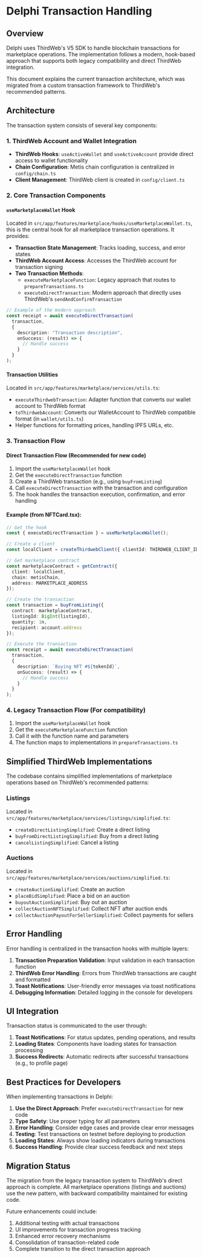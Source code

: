 # Delphi Transaction Handling

## Overview

Delphi uses ThirdWeb's V5 SDK to handle blockchain transactions for marketplace operations. The implementation follows a modern, hook-based approach that supports both legacy compatibility and direct ThirdWeb integration.

This document explains the current transaction architecture, which was migrated from a custom transaction framework to ThirdWeb's recommended patterns.

## Architecture

The transaction system consists of several key components:

### 1. ThirdWeb Account and Wallet Integration

- **ThirdWeb Hooks**: `useActiveWallet` and `useActiveAccount` provide direct access to wallet functionality
- **Chain Configuration**: Metis chain configuration is centralized in `config/chain.ts`
- **Client Management**: ThirdWeb client is created in `config/client.ts`

### 2. Core Transaction Components

#### `useMarketplaceWallet` Hook

Located in `src/app/features/marketplace/hooks/useMarketplaceWallet.ts`, this is the central hook for all marketplace transaction operations. It provides:

- **Transaction State Management**: Tracks loading, success, and error states
- **ThirdWeb Account Access**: Accesses the ThirdWeb account for transaction signing
- **Two Transaction Methods**:
  - `executeMarketplaceFunction`: Legacy approach that routes to `prepareTransactions.ts`
  - `executeDirectTransaction`: Modern approach that directly uses ThirdWeb's `sendAndConfirmTransaction`

```typescript
// Example of the modern approach
const receipt = await executeDirectTransaction(
  transaction,
  {
    description: "Transaction description",
    onSuccess: (result) => {
      // Handle success
    }
  }
);
```

#### Transaction Utilities

Located in `src/app/features/marketplace/services/utils.ts`:

- `executeThirdwebTransaction`: Adapter function that converts our wallet account to ThirdWeb format
- `toThirdwebAccount`: Converts our WalletAccount to ThirdWeb compatible format (in `wallet/utils.ts`)
- Helper functions for formatting prices, handling IPFS URLs, etc.

### 3. Transaction Flow

#### Direct Transaction Flow (Recommended for new code)

1. Import the `useMarketplaceWallet` hook
2. Get the `executeDirectTransaction` function
3. Create a ThirdWeb transaction (e.g., using `buyFromListing`)
4. Call `executeDirectTransaction` with the transaction and configuration
5. The hook handles the transaction execution, confirmation, and error handling

#### Example (from NFTCard.tsx):

```typescript
// Get the hook
const { executeDirectTransaction } = useMarketplaceWallet();

// Create a client
const localClient = createThirdwebClient({ clientId: THIRDWEB_CLIENT_ID });

// Get marketplace contract
const marketplaceContract = getContract({
  client: localClient,
  chain: metisChain,
  address: MARKETPLACE_ADDRESS
});

// Create the transaction
const transaction = buyFromListing({
  contract: marketplaceContract,
  listingId: BigInt(listingId),
  quantity: 1n,
  recipient: account.address
});

// Execute the transaction
const receipt = await executeDirectTransaction(
  transaction,
  {
    description: `Buying NFT #${tokenId}`,
    onSuccess: (result) => {
      // Handle success
    }
  }
);
```

### 4. Legacy Transaction Flow (For compatibility)

1. Import the `useMarketplaceWallet` hook
2. Get the `executeMarketplaceFunction` function
3. Call it with the function name and parameters
4. The function maps to implementations in `prepareTransactions.ts`

## Simplified ThirdWeb Implementations

The codebase contains simplified implementations of marketplace operations based on ThirdWeb's recommended patterns:

### Listings

Located in `src/app/features/marketplace/services/listings/simplified.ts`:

- `createDirectListingSimplified`: Create a direct listing
- `buyFromDirectListingSimplified`: Buy from a direct listing
- `cancelListingSimplified`: Cancel a listing

### Auctions

Located in `src/app/features/marketplace/services/auctions/simplified.ts`:

- `createAuctionSimplified`: Create an auction
- `placeBidSimplified`: Place a bid on an auction
- `buyoutAuctionSimplified`: Buy out an auction
- `collectAuctionNFTSimplified`: Collect NFT after auction ends
- `collectAuctionPayoutForSellerSimplified`: Collect payments for sellers

## Error Handling

Error handling is centralized in the transaction hooks with multiple layers:

1. **Transaction Preparation Validation**: Input validation in each transaction function
2. **ThirdWeb Error Handling**: Errors from ThirdWeb transactions are caught and formatted
3. **Toast Notifications**: User-friendly error messages via toast notifications
4. **Debugging Information**: Detailed logging in the console for developers

## UI Integration

Transaction status is communicated to the user through:

1. **Toast Notifications**: For status updates, pending operations, and results
2. **Loading States**: Components have loading states for transaction processing
3. **Success Redirects**: Automatic redirects after successful transactions (e.g., to profile page)

## Best Practices for Developers

When implementing transactions in Delphi:

1. **Use the Direct Approach**: Prefer `executeDirectTransaction` for new code
2. **Type Safety**: Use proper typing for all parameters
3. **Error Handling**: Consider edge cases and provide clear error messages
4. **Testing**: Test transactions on testnet before deploying to production
5. **Loading States**: Always show loading indicators during transactions
6. **Success Handling**: Provide clear success feedback and next steps

## Migration Status

The migration from the legacy transaction system to ThirdWeb's direct approach is complete. All marketplace operations (listings and auctions) use the new pattern, with backward compatibility maintained for existing code.

Future enhancements could include:

1. Additional testing with actual transactions
2. UI improvements for transaction progress tracking
3. Enhanced error recovery mechanisms
4. Consolidation of transaction-related code
5. Complete transition to the direct transaction approach 
